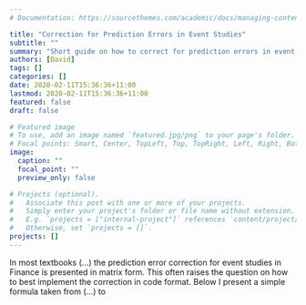 ```yaml
---
# Documentation: https://sourcethemes.com/academic/docs/managing-content/

title: "Correction for Prediction Errors in Event Studies"
subtitle: ""
summary: "Short guide on how to correct for prediction errors in event studies in STATA"
authors: [David]
tags: []
categories: []
date: 2020-02-11T15:36:36+11:00
lastmod: 2020-02-11T15:36:36+11:00
featured: false
draft: false

# Featured image
# To use, add an image named `featured.jpg/png` to your page's folder.
# Focal points: Smart, Center, TopLeft, Top, TopRight, Left, Right, BottomLeft, Bottom, BottomRight.
image:
  caption: ""
  focal_point: ""
  preview_only: false

# Projects (optional).
#   Associate this post with one or more of your projects.
#   Simply enter your project's folder or file name without extension.
#   E.g. `projects = ["internal-project"]` references `content/project/deep-learning/index.md`.
#   Otherwise, set `projects = []`.
projects: []
---
```


In most textbooks (...) the prediction error correction for event studies in Finance is presented in matrix form. This often raises the question on how to best implement the correction in code format. Below I present a simple formula taken from (...) to 
